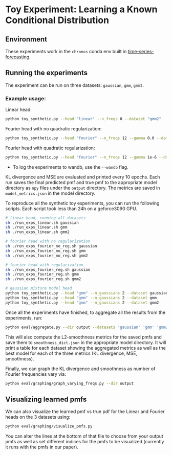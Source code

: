 # Toy Experiment: Learning a Known Conditional Distribution

## Environment

These experiments work in the `chronos` conda env built in [time-series-forecasting](../time-series-forecasting/README.md).

## Running the experiments

The experiment can be run on three datasets: `gaussian`, `gmm`, `gmm2`. 

### Example usage:

Linear head:
```bash
python toy_synthetic.py --head "linear" --n_freqs 0 --dataset "gmm2"
```

Fourier head with no quadratic regularization:
```bash
python toy_synthetic.py --head "fourier" --n_freqs 12 --gamma 0.0 --dataset "gmm2" 
```

Fourier head with quadratic regularization:
```bash
python toy_synthetic.py --head "fourier" --n_freqs 12 --gamma 1e-6 --dataset "gmm2" 
```

* To log the experiments to wandb, use the `--wandb` flag.

KL divergence and MSE are evaluated and printed every 10 epochs. Each run saves the final predicted pmf and true pmf to the appropriate model directory as `npy` files under the `output` directory. The metrics are saved in `model_metrics.json` in the model directory.

To reproduce all the synthetic toy experiments, you can run the following scripts.
Each script took less than 24h on a geforce3090 GPU.

```bash
# linear head, running all datasets
sh ./run_exps_linear.sh gaussian
sh ./run_exps_linear.sh gmm
sh ./run_exps_linear.sh gmm2

# fourier head with no regularization
sh ./run_exps_fourier_no_reg.sh gaussian
sh ./run_exps_fourier_no_reg.sh gmm
sh ./run_exps_fourier_no_reg.sh gmm2

# fourier head with regularization
sh ./run_exps_fourier_reg.sh gaussian
sh ./run_exps_fourier_reg.sh gmm
sh ./run_exps_fourier_reg.sh gmm2

# gaussian mixture model head
python toy_synthetic.py --head "gmm" --n_gaussians 2 --dataset gaussian
python toy_synthetic.py --head "gmm" --n_gaussians 2 --dataset gmm
python toy_synthetic.py --head "gmm" --n_gaussians 2 --dataset gmm2
```

Once all the experiments have finished, to aggregate all the results from the experiments, run:
```bash
python eval/aggregate.py --dir output --datasets 'gaussian' 'gmm' 'gmm2'
```

This will also compute the L2-smoothness metrics for the saved pmfs and save them to `smoothness_dict.json` in the appropriate model directory. It will print a table for each dataset showing the aggregated metrics as well as the best model for each of the three metrics (KL divergence, MSE, smoothness). 

Finally, we can graph the KL divergence and smoothness as number of Fourier frequencies vary via:

```bash
python eval/graphing/graph_varying_freqs.py --dir output
```

## Visualizing learned pmfs

We can also visualize the learned pmf vs true pdf for the Linear and Fourier heads on the 3 datasets using: 
```bash
python eval/graphing/visualize_pmfs.py 
```
You can alter the lines at the bottom of that file to choose from your output pmfs as well as set different indices for the pmfs to be visualized (currently it runs with the pmfs in our paper).
